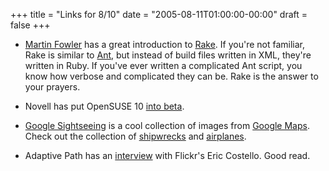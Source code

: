 +++
title = "Links for 8/10"
date = "2005-08-11T01:00:00-00:00"
draft = false
+++

-   <a href="http://martinfowler.com/articles/rake.html">Martin
    Fowler</a> has a great introduction to
    <a href="http://rake.rubyforge.org">Rake</a>. If you're not
    familiar, Rake is similar to
    <a href="http://ant.apache.org">Ant</a>, but instead of build files
    written in XML, they're written in Ruby. If you've ever written a
    complicated Ant script, you know how verbose and complicated they
    can be. Rake is the answer to your prayers.

<!-- -->

-   Novell has put OpenSUSE 10
    <a href="http://www.techworld.com/opsys/news/index.cfm?NewsID=4193">into
    beta</a>.

<!-- -->

-   <a href="http://www.googlesightseeing.com/">Google Sightseeing</a>
    is a cool collection of images from
    <a href="http://maps.google.com">Google Maps</a>. Check out the
    collection of
    <a href="http://www.googlesightseeing.com/index.php?s=shipwreck">shipwrecks</a>
    and
    <a href="http://www.googlesightseeing.com/category/post-cats/planes-boats/">airplanes</a>.

<!-- -->

-   Adaptive Path has an
    <a href="http://www.adaptivepath.com/publications/essays/archives/000519.php">interview</a>
    with Flickr's Eric Costello. Good read.


